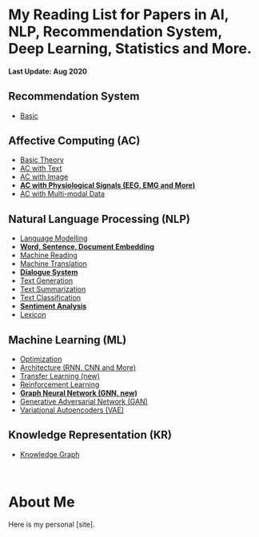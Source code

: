 # My Reading List for Papers in AI, NLP, Recommendation System, Deep Learning, Statistics and More.

#### Last Update: Aug 2020

## Recommendation System
 - [Basic](./RS/RS_basic.md)

## Affective Computing (AC)

 - [Basic Theory](./AC/AC_theory.md)
 - [AC with Text](./AC/AC_text.md)
 - [AC with Image](./AC/AC_image.md)
 - [**AC with Physiological Signals (EEG, EMG and More)**](./AC/AC_physiological.md)
 - [AC with Multi-modal Data](./AC/AC_multimodal.md)

## Natural Language Processing (NLP)

 - [Language Modelling](./NLP/NLP_modelling.md)
 - [**Word, Sentence, Document Embedding** ](./NLP/NLP_embedding.md)
 - [Machine Reading](./NLP/NLP_reading.md)
 - [Machine Translation](./NLP/NLP_translation.md)
 - [**Dialogue System**](./NLP/NLP_dialogue.md)
 - [Text Generation](./NLP/NLP_generation.md)
 - [Text Summarization](./NLP/NLP_summarization.md)
 - [Text Classification](./NLP/NLP_classification.md)
 - [**Sentiment Analysis**](./NLP/NLP_sentiment.md)
 - [Lexicon](./NLP/NLP_lexicon.md)

## Machine Learning (ML)

 - [Optimization](./ML/ML_optimization.md)
 - [Architecture (RNN, CNN and More)](./ML/ML_architecture.md)
 - [Transfer Learning (new)](./ML/ML_transfer.md)
 - [Reinforcement Learning](./ML/ML_reinforcement.md)
 - [**Graph Neural Network (GNN, new)**](./ML/ML_GNN.md)
 - [Generative Adversarial Network (GAN)](./ML/ML_GAN.md)
 - [Variational Autoencoders (VAE)](./ML/ML_VAE.md)

## Knowledge Representation (KR)

 - [Knowledge Graph](./KR/KR_graph.md)


<!---
## Computer Vision (CV)
 - [Reasoning](./KR/KR_reasoning.md)
 - [Image Classification](./CV/CV_classification.md)
 - [Instance Segmentation](./CV/CV_segmentation.md)
 - [Visual Question Answering](./CV/CV_visual_QA.md)
 - [Image Captioning](./CV/CV_captioning.md)
 - [Image Generation](./CV/CV_generation.md)
--->

<br/>

# About Me


Here is my personal [site].


<!--stackedit_data:
eyJoaXN0b3J5IjpbLTMzODE2MzM2MywtMTEzMTM1NTQ3NCwtMT
ExMjE2MjIwMywxMzkyODg0NDg1LDk4MTA0ODA5Nyw0MTEzMzM2
OSwtMTgxMDAyNzYyOSwtNTg0Njk3OTk1LC0xMTAzNzg3ODU5LD
E5MTAxODk0MTcsLTQzOTMwMjYxNSwtOTkxODE0ODcwLC05ODgx
MDUxMjIsLTM4Mzg2NDQzNSwtODY5MTIzMjgxLC0xNzQ4NzMxOD
M3LC0xMDE2ODgyNDI5LDE5Mjc0MjI2ODIsNTIyMDU4MzIwLC0x
MTQ1MDA4NzQ0XX0=
-->